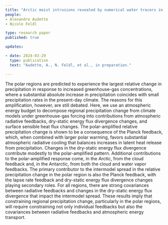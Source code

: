 ```yaml
---
title: "Arctic moist intrusions revealed by numerical water tracers in an Earth system model"
people:
- Alexandre Audette 
- Nicole Feldl

type: research paper
published: true

updates:

- date: 2024-03-29
  type: publication
  text: "Audette, A., N. Feldl, et al., in preparation." 

---
```


The polar regions are predicted to experience the largest relative change in precipitation in response to increased greenhouse-gas concentrations, where a substantial absolute increase in precipitation coincides with small precipitation rates in the present-day climate. The reasons for this amplification, however, are still debated. Here, we use an atmospheric energy budget to decompose regional precipitation change from climate models under greenhouse-gas forcing into contributions from atmospheric radiative feedbacks, dry-static energy flux divergence changes, and surface sensible heat flux changes. The polar-amplified relative precipitation change is shown to be a consequence of the Planck feedback, which, when combined with larger polar warming, favors substantial atmospheric radiative cooling that balances increases in latent heat release from precipitation. Changes in the dry-static energy flux divergence contribute modestly to the polar-amplified pattern. Additional contributions to the polar-amplified response come, in the Arctic, from the cloud feedback and, in the Antarctic, from both the cloud and water vapor feedbacks. The primary contributor to the intermodel spread in the relative precipitation change in the polar region is also the Planck feedback, with the lapse rate feedback and dry-static energy flux divergence changes playing secondary roles. For all regions, there are strong covariances between radiative feedbacks and changes in the dry-static energy flux divergence that impact the intermodel spread. These results imply that constraining regional precipitation change, particularly in the polar regions, will require constraining not only individual feedbacks but also the covariances between radiative feedbacks and atmospheric energy transport.

